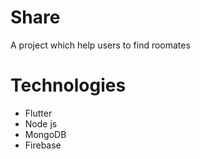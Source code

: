 # Share

A project which help users to find roomates 

# Technologies

- Flutter
- Node js
- MongoDB
- Firebase
